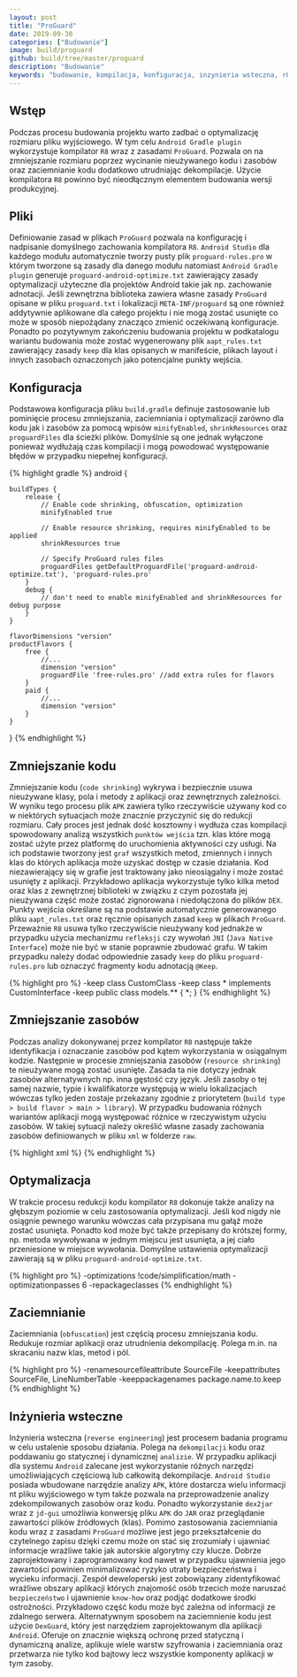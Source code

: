 ```yaml
---
layout: post
title: "ProGuard"
date: 2019-09-30
categories: ["Budowanie"]
image: build/proguard
github: build/tree/master/proguard
description: "Budowanie"
keywords: "budowanie, kompilacja, konfiguracja, inzynieria wsteczna, r8, build, proguard, dexguard, apk, properties, configuration, shrink, code, resource, keep, obfuscate, optimize, reverse engineering, android, programowanie, programming"
---
```


## Wstęp
Podczas procesu budowania projektu warto zadbać o optymalizację rozmiaru pliku wyjściowego. W tym celu `Android Gradle plugin` wykorzystuje kompilator `R8` wraz z zasadami `ProGuard`. Pozwala on na zmniejszanie rozmiaru poprzez wycinanie nieużywanego kodu i zasobów oraz zaciemnianie kodu dodatkowo utrudniając dekompilacje. Użycie kompilatora `R8` powinno być nieodłącznym elementem budowania wersji produkcyjnej.

## Pliki
Definiowanie zasad w plikach `ProGuard` pozwala na konfigurację i nadpisanie domyślnego zachowania kompilatora `R8`. `Android Studio` dla każdego modułu automatycznie tworzy pusty plik `proguard-rules.pro` w którym tworzone są zasady dla danego modułu natomiast `Android Gradle plugin` generuje `proguard-android-optimize.txt` zawierający zasady optymalizacji użyteczne dla projektów Android takie jak np. zachowanie adnotacji. Jeśli zewnętrzna biblioteka zawiera własne zasady `ProGuard` opisane w pliku `proguard.txt` i lokalizacji `META-INF/proguard` są one również addytywnie aplikowane dla całego projektu i nie mogą zostać usunięte co może w sposób niepożądany znacząco zmienić oczekiwaną konfiguracje. Ponadto po pozytywnym zakończeniu budowania projektu w podkatalogu wariantu budowania może zostać wygenerowany plik `aapt_rules.txt` zawierający zasady `keep` dla klas opisanych w manifeście, plikach layout i innych zasobach oznaczonych jako potencjalne punkty wejścia.

## Konfiguracja
Podstawowa konfiguracja pliku `build.gradle` definuje zastosowanie lub pominięcie procesu zmniejszania, zaciemniania i optymalizacji zarówno dla kodu jak i zasobów za pomocą wpisów `minifyEnabled`, `shrinkResources` oraz `proguardFiles` dla ścieżki plików. Domyślnie są one jednak wyłączone ponieważ wydłużają czas kompilacji i mogą powodować występowanie błędów w przypadku niepełnej konfiguracji.

{% highlight gradle %}
android {

    buildTypes {
        release {
            // Enable code shrinking, obfuscation, optimization
            minifyEnabled true

            // Enable resource shrinking, requires minifyEnabled to be applied
            shrinkResources true

            // Specify ProGuard rules files
            proguardFiles getDefaultProguardFile('proguard-android-optimize.txt'), 'proguard-rules.pro'
        }
        debug {
            // don't need to enable minifyEnabled and shrinkResources for debug purpose
        }
    }

    flavorDimensions "version"
    productFlavors {
        free {
            //...
            dimension "version"
            proguardFile 'free-rules.pro' //add extra rules for flavors
        }
        paid {
            //...
            dimension "version"
        }
    }
}
{% endhighlight %}

## Zmniejszanie kodu
Zmniejszanie kodu (`code shrinking`) wykrywa i bezpiecznie usuwa nieużywane klasy, pola i metody z aplikacji oraz zewnętrznych zależności. W wyniku tego procesu plik `APK` zawiera tylko rzeczywiście używany kod co w niektórych sytuacjach może znacznie przyczynić się do redukcji rozmiaru. Cały proces jest jednak dość kosztowny i wydłuża czas kompilacji spowodowany analizą wszystkich `punktów wejścia` tzn. klas które mogą zostać użyte przez platformę do uruchomienia aktywności czy usługi. Na ich podstawie tworzony jest `graf` wszystkich metod, zmiennych i innych klas do których aplikacja może uzyskać dostęp w czasie działania. Kod niezawierający się w grafie jest traktowany jako nieosiągalny i może zostać usunięty z aplikacji. Przykładowo aplikacja wykorzystuje tylko kilka metod oraz klas z zewnętrznej biblioteki w związku z czym pozostała jej nieużywana część może zostać zignorowana i niedołączona do plików `DEX`. Punkty wejścia określane są na podstawie automatycznie generowanego pliku `aapt_rules.txt` oraz ręcznie opisanych zasad `keep` w plikach `ProGuard`. Przeważnie `R8` usuwa tylko rzeczywiście nieużywany kod jednakże w przypadku użycia mechanizmu `refleksji` czy wywołań `JNI` (`Java Native Interface`) może nie być w stanie poprawnie zbudować grafu. W takim przypadku należy dodać odpowiednie zasady `keep` do pliku `proguard-rules.pro` lub oznaczyć fragmenty kodu adnotacją `@Keep`.

{% highlight pro %}
-keep class CustomClass
-keep class * implements CustomInterface
-keep public class models.** { *; }
{% endhighlight %}

## Zmniejszanie zasobów
Podczas analizy dokonywanej przez kompilator `R8` następuje także identyfikacja i oznaczanie zasobów pod kątem wykorzystania w osiągalnym kodzie. Następnie w procesie zmniejszania zasobów (`resource shrinking`) te nieużywane mogą zostać usunięte. Zasada ta nie dotyczy jednak zasobów alternatywnych np. inna gęstość czy język. Jeśli zasoby o tej samej nazwie, typie i kwalifikatorze występują w wielu lokalizacjach wówczas tylko jeden zostaje przekazany zgodnie z priorytetem (`build type > build flavor > main > library`). W przypadku budowania różnych wariantów aplikacji mogą występować różnice w rzeczywistym użyciu zasobów. W takiej sytuacji należy określić własne zasady zachowania zasobów definiowanych w pliku `xml` w folderze `raw`. 

{% highlight xml %}
<resources 
    xmlns:tools="http://schemas.android.com/tools"
    tools:keep="@layout/used1, @drawable/used2"
    tools:discard="@menu/unused1" />
{% endhighlight %}

## Optymalizacja
W trakcie procesu redukcji kodu kompilator `R8` dokonuje także analizy na głębszym poziomie w celu zastosowania optymalizacji. Jeśli kod nigdy nie osiągnie pewnego warunku wówczas cała przypisana mu gałąź może zostać usunięta. Ponadto kod może być także przepisany do krótszej formy, np. metoda wywoływana w jednym miejscu jest usunięta, a jej ciało przeniesione w miejsce wywołania. Domyślne ustawienia optymalizacji zawierają są w pliku `proguard-android-optimize.txt`.

{% highlight pro %}
-optimizations !code/simplification/math
-optimizationpasses 6
-repackageclasses
{% endhighlight %}

## Zaciemnianie
Zaciemniania (`obfuscation`) jest częścią procesu zmniejszania kodu. Redukuje rozmiar aplikacji oraz utrudnienia dekompilację. Polega m.in. na skracaniu nazw klas, metod i pól.

{% highlight pro %}
-renamesourcefileattribute SourceFile
-keepattributes SourceFile, LineNumberTable
-keeppackagenames package.name.to.keep
{% endhighlight %}

## Inżynieria wsteczne
Inżynieria wsteczna (`reverse engineering`) jest procesem badania programu w celu ustalenie sposobu działania. Polega na `dekompilacji` kodu oraz poddawaniu go statycznej i dynamicznej `analizie`. W przypadku aplikacji dla systemu `Android` zalecane jest wykorzystanie różnych narzędzi umożliwiających częściową lub całkowitą dekompilacje. `Android Studio` posiada wbudowane narzędzie analizy `APK`, które dostarcza wielu informacji nt pliku wyjściowego w tym także pozwala na przeprowadzenie analizy zdekompilowanych zasobów oraz kodu. Ponadto wykorzystanie `dex2jar` wraz z `jd-gui` umożliwia konwersję pliku `APK` do `JAR` oraz przeglądanie zawartości plików źródłowych (klas). Pomimo zastosowania zaciemniania kodu wraz z zasadami `ProGuard` możliwe jest jego przekształcenie do czytelnego zapisu dzięki czemu może on stać się zrozumiały i ujawniać informacje wrażliwe takie jak autorskie algorytmy czy klucze. Dobrze zaprojektowany i zaprogramowany kod nawet w przypadku ujawnienia jego zawartości powinien minimalizować ryzyko utraty bezpieczeństwa i wycieku informacji. Zespół deweloperski jest zobowiązany zidentyfikować wrażliwe obszary aplikacji których znajomość osób trzecich może naruszać `bezpieczeństwo` i ujawnienie `know-how` oraz podjąć dodatkowe środki ostrożności. Przykładowo część kodu może być zależna od informacji ze zdalnego serwera. Alternatywnym sposobem na zaciemnienie kodu jest użycie `DexGuard`, który jest narzędziem zaprojektowanym dla aplikacji `Android`. Oferuje on znacznie większą ochronę przed statyczną i dynamiczną analize, aplikuje wiele warstw szyfrowania i zaciemniania oraz przetwarza nie tylko kod bajtowy lecz wszystkie komponenty aplikacji w tym zasoby. 

